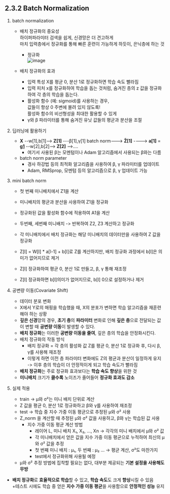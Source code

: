## 2.3.2 Batch Normalization

1. batch normalization
   - 배치 정규화의 중요성  
     하이퍼파라미터 검색을 쉽게, 신경망은 더 견고하게  
     마치 입력층에서 정규화를 통해 빠른 훈련이 가능하게 하듯이, 은닉층에 하는 것  
     - 정규화  
     ![image](https://github.com/user-attachments/assets/ccb53c27-34d5-41a9-806d-06a115a816e0)

   - 배치 정규화의 효과
     - 입력 특성 X를 평균 0, 분산 1로 정규화하면 학습 속도 빨라짐
     - 입력 피처 x를 정규화하여 학습을 돕는 것처럼, 숨겨진 층의 z 값을 정규화하여 각 층의 학습을 돕는다.
     - 활성화 함수 (예: sigmoid)를 사용하는 경우,  
       값들이 항상 0 주변에 몰려 있지 않도록!  
       활성화 함수의 비선형성을 최대한 활용할 수 있게
     - γ와 β 파라미터를 통해 숨겨진 유닛 값들의 평균과 분산을 조절

2. 딥러닝에 활용하기
   - **X** --w[1],b[1]--> **Z[1]** ---β[1],γ[1] batch norm---> **Z̃[1]** ----> **a[1]** = **g[1](Z̃[1])** --w[2],b[2]--> **Z[2]** -->....
     - 여기서 사용된 β는 모멘텀이나 Adam 알고리즘에서 사용되는 β와는 다름
   - batch norm parameter
     - 경사 하강법 등의 최적화 알고리즘을 사용하여 β, γ 파라미터를 업데이트
     - Adam, RMSprop, 모멘텀 등의 알고리즘으로 β, γ 업데이트 가능
       
3. mini batch norm
   - 첫 번째 미니배치에서 Z1을 계산
   - 미니배치의 평균과 분산을 사용하여 Z1을 정규화
   - 정규화된 값을 활성화 함수에 적용하여 A1을 계산
   - 두번째, 세번째 미니배치 -> 반복하여 Z2, Z3 계산하고 정규화
   - 각 미니배치에서 배치 정규화는 해당 미니배치의 데이터만을 사용하여 Z 값을 정규화
  
   - Z[l] = W[l] * a[l-1] + b[l]로 Z를 계산하지만, 배치 정규화 과정에서 b[l]은 의미가 없어지므로 제거
   - Z[l] 정규화하여 평균 0, 분산 1로 만들고, β, γ 통해 재조정
   - Z[l] 정규화하면 b[l]의미가 없어지므로, b[l] 0으로 설정하거나 제거
  
4. 공변량 이동(Covariate Shift)
   - 데이터 분포 변화
   - X에서 Y로의 매핑을 학습했을 때, X의 분포가 변하면 학습 알고리즘을 재훈련해야 하는 상황
   - **깊은 신경**망의 경우, **초기 층**의 **파라미터** 변화로 인해 **깊은 층**으로 전달되는 값이 변할 때 **공변량 이동**이 발생할 수 있다.
   - **배치 정규화**는 이러한 **공변량 이동을 줄여**, 깊은 층의 학습을 안정화시킨다.
   - 배치 정규화의 작동 방식
     - 배치 정규화 = 각 층의 활성화 값 Z를 평균 0, 분산 1로 정규화 후, 다시 β, γ를 사용해 재조정
     - 이렇게 하면 이전 층 파라미터 변화에도 Z의 평균과 분산이 일정하게 유지  
     -> 이후 층의 학습이 더 안정적이게 되고 학습 속도가 빨라짐
   - **배치 정규화**는 주로 정규화 효과보다는 **학습 속도 향상**을 위한 것
   - **미니배치** 크기가 **클수록** 노이즈가 줄어들어 **정규화 효과도 감소**

5. 실제 적용
   - train -> μ와 σ²는 미니 배치 단위로 계산
   - Z 값을 평균 0, 분산 1로 정규화하고 β와 γ를 사용하여 재조정
   - test -> 학습 중 지수 가중 이동 평균으로 추정된 μ와 σ² 사용
   - Z_norm 을 계산할 때 추정된 μ와 σ² 값을 사용하고, β와 γ는 학습된 값 사용
     - 지수 가중 이동 평균 계산 방법
       - 레이어 L, 미니 배치 X₁, X₂, ..., Xn -> 각각의 미니 배치에서 μ와 σ² 값
       - 각 미니배치에서 얻은 값을 지수 가중 이동 평균으로 누적하여 최신의 μ와 σ² 값을 추정
       - 첫 번째 미니 배치 : μ₁, 두 번째 : μ₂ ... -> 평균 계산, σ²도 마찬가지
       - test에서 정규화위해 사용될 예정
   - μ와 σ² 추정 방법에 집착할 필요는 없다, 대부분 제공되는 **기본 설정을 사용해도 무방**
  
     
- **배치 정규화**로 **효율적으로 학습**할 수 있고, **학습 속도**도 크게 **향상**시킬 수 있음  
+테스트 시에도 학습 중 얻은 **지수 가중 이동 평균**을 사용함으로 **안정적인 성능** 유지
